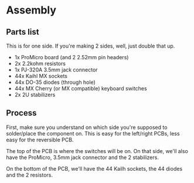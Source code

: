 # Assembly



## Parts list

This is for one side. If you're making 2 sides, well, just double that up.

* 1x ProMicro board (and 2 2.52mm pin headers)
* 2x 2.2kohm resistors
* 1x PJ-320A 3.5mm jack connector
* 44x Kaihl MX sockets
* 44x DO-35 diodes (through hole)
* 44x MX Cherry (or MX compatible) keyboard switches
* 2x 2U stabilizers

## Process

First, make sure you understand on which side you're supposed to solder/place the component on. This is easy for the left/right PCBs, less easy for the reversible PCB.

The top of the PCB is where the switches will be on. On that side, we'll also have the ProMicro, 3.5mm jack connector and the 2 stabilizers.

On the bottom of the PCB, we'll have the 44 Kailh sockets, the 44 diodes and the 2 resistors.


